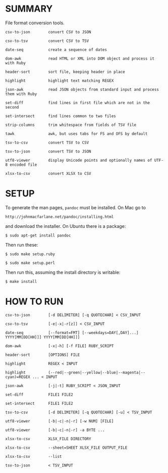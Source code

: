 
# SUMMARY

File format conversion tools.

    csv-to-json        convert CSV to JSON

    csv-to-tsv         convert CSV to TSV

    date-seq           create a sequence of dates

    dom-awk            read HTML or XML into DOM object and process it with Ruby

    header-sort        sort file, keeping header in place

    highlight          highlight text matching REGEX

    json-awk           read JSON objects from standard input and process them with Ruby

    set-diff           find lines in first file which are not in the second

    set-intersect      find lines common to two files
    
    strip-columns      trim whitespace from fields of TSV file
    
    tawk               awk, but uses tabs for FS and OFS by default

    tsv-to-csv         convert TSV to CSV

    tsv-to-json        convert TSV to JSON

    utf8-viewer        display Unicode points and optionally names of UTF-8 encoded file
    
    xlsx-to-csv        convert XLSX to CSV

# SETUP

To generate the man pages, `pandoc` must be installed.  On Mac go to

    http://johnmacfarlane.net/pandoc/installing.html

and download the installer.  On Ubuntu there is a package:

    $ sudo apt-get install pandoc

Then run these:

    $ sudo make setup.ruby

    $ sudo make setup.perl

Then run this, assuming the install directory is writable:

    $ make install

# HOW TO RUN

    csv-to-json        [-d DELIMITER] [-q QUOTECHAR] < CSV_INPUT
    
    csv-to-tsv         [-e|-x|-r[z]] < CSV_INPUT

    date-seq           [--format=FMT] [--weekdays=DAY[,DAY]...] YYYY[MM[DD[HH]]] YYYY[MM[DD[HH]]]

    dom-awk            [-x|-h] [-f FILE] RUBY_SCRIPT

    header-sort        [OPTIONS] FILE

    highlight          REGEX < INPUT
    
    highlight          (--red|--green|--yellow|--blue|--magenta|--cyan)=REGEX ... < INPUT

    json-awk           [-j|-t] RUBY_SCRIPT < JSON_INPUT

    set-diff           FILE1 FILE2

    set-intersect      FILE1 FILE2

    tsv-to-csv         [-d DELIMITER] [-q QUOTECHAR] [-u] < TSV_INPUT

    utf8-viewer        [-b|-c|-n|-r] [-w NUM] [FILE]

    utf8-viewer        [-b|-c|-n|-r] -a BYTE ...

    xlsx-to-csv        XLSX_FILE DIRECTORY

    xlsx-to-csv        --sheet=SHEET XLSX_FILE OUTPUT_FILE
    
    xlsx-to-csv        --list

    tsv-to-json        < TSV_INPUT
